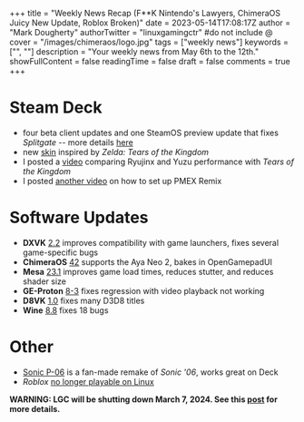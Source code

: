 +++
title = "Weekly News Recap (F**K Nintendo's Lawyers, ChimeraOS Juicy New Update, Roblox Broken)"
date = 2023-05-14T17:08:17Z
author = "Mark Dougherty"
authorTwitter = "linuxgamingctr" #do not include @
cover = "/images/chimeraos/logo.jpg"
tags = ["weekly news"]
keywords = ["", ""]
description = "Your weekly news from May 6th to the 12th."
showFullContent = false
readingTime = false
draft = false
comments = true
+++
# Steam Deck
- four beta client updates and one SteamOS preview update that fixes *Splitgate* -- more details [here](https://linuxgamingcentral.com/posts/steam-deck-updates-for-may-8/)
- new [skin](https://linuxgamingcentral.com/posts/totk-deck-skin/) inspired by *Zelda: Tears of the Kingdom*
- I posted a [video](https://www.youtube.com/watch?v=mqdV5jvs050) comparing Ryujinx and Yuzu performance with *Tears of the Kingdom*
- I posted [another video](https://www.youtube.com/watch?v=MvpruDCl96A) on how to set up PMEX Remix

# Software Updates
- **DXVK** [2.2](https://linuxgamingcentral.com/posts/dxvk-2.2/) improves compatibility with game launchers, fixes several game-specific bugs
- **ChimeraOS** [42](https://linuxgamingcentral.com/posts/chimeraos-42/) supports the Aya Neo 2, bakes in OpenGamepadUI
- **Mesa** [23.1](https://linuxgamingcentral.com/posts/mesa-23.1/) improves game load times, reduces stutter, and reduces shader size
- **GE-Proton** [8-3](https://linuxgamingcentral.com/posts/ge-proton8-3/) fixes regression with video playback not working
- **D8VK** [1.0](https://linuxgamingcentral.com/posts/d8vk-v1.0/) fixes many D3D8 titles
- **Wine** [8.8](https://www.winehq.org/announce/8.8) fixes 18 bugs

# Other
- [Sonic P-06](https://linuxgamingcentral.com/posts/sonicp-06/) is a fan-made remake of *Sonic '06*, works great on Deck
- *Roblox* [no longer playable on Linux](https://linuxgamingcentral.com/posts/roblox-blocks-wine-users/)

**WARNING: LGC will be shutting down March 7, 2024. See this [post](https://linuxgamingcentral.com/posts/the-end-of-lgc/) for more details.**
